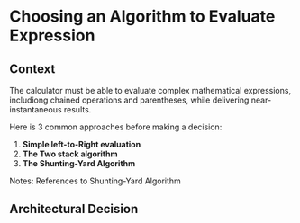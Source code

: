 # Choosing an Algorithm to Evaluate Expression
## Context
The calculator must be able to evaluate complex mathematical expressions, includiong chained operations and parentheses, while delivering near-instantaneous results.

Here is 3 common approaches before making a decision:
1. **Simple left-to-Right evaluation**
2. **The Two stack algorithm**
3. **The Shunting-Yard Algorithm**

Notes:
References to Shunting-Yard Algorithm

## Architectural Decision

